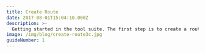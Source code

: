 ```yaml
---
title: Create Route
date: 2017-08-01T15:04:10.000Z
description: >-
  Getting started in the tool suite. The first step is to create a route. In this guide you'll learn how to create a route
image: /img/blog/create-route3c.jpg
guideNumber: 1
---
```


